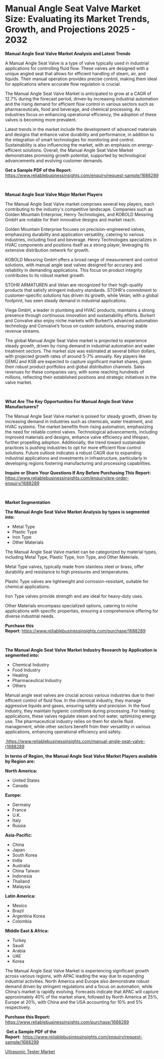 <p><h1>Manual Angle Seat Valve Market Size: Evaluating its Market Trends, Growth, and Projections 2025 - 2032</h1></p><p><strong>Manual Angle Seat Valve Market Analysis and Latest Trends</strong></p>
<p><p>A Manual Angle Seat Valve is a type of valve typically used in industrial applications for controlling fluid flow. These valves are designed with a unique angled seat that allows for efficient handling of steam, air, and liquids. Their manual operation provides precise control, making them ideal for applications where accurate flow regulation is crucial.</p><p>The Manual Angle Seat Valve Market is anticipated to grow at a CAGR of 12.7% during the forecast period, driven by increasing industrial automation and the rising demand for efficient flow control in various sectors such as pharmaceuticals, food and beverage, and chemical processing. As industries focus on enhancing operational efficiency, the adoption of these valves is becoming more prevalent. </p><p>Latest trends in the market include the development of advanced materials and designs that enhance valve durability and performance, in addition to the integration of smart technologies for monitoring and control. Sustainability is also influencing the market, with an emphasis on energy-efficient solutions. Overall, the Manual Angle Seat Valve Market demonstrates promising growth potential, supported by technological advancements and evolving customer demands.</p></p>
<p><strong>Get a Sample PDF of the Report:&nbsp;</strong> <a href="https://www.reliablebusinessinsights.com/enquiry/request-sample/1688289?utm_campaign=1106&utm_medium=2&utm_source=Github&utm_content=ia&utm_term=09042025&utm_id=manual-angle-seat-valve">https://www.reliablebusinessinsights.com/enquiry/request-sample/1688289</a></p>
<p>&nbsp;</p>
<p><strong>Manual Angle Seat Valve Major Market Players</strong></p>
<p><p>The Manual Angle Seat Valve market comprises several key players, each contributing to the industry's competitive landscape. Companies such as Golden Mountain Enterprise, Henry Technologies, and KOBOLD Messring GmbH are notable for their innovative designs and market reach. </p><p>Golden Mountain Enterprise focuses on precision-engineered valves, emphasizing durability and application versatility, catering to various industries, including food and beverage. Henry Technologies specializes in HVAC components and positions itself as a strong player, leveraging its extensive distribution network for growth.</p><p>KOBOLD Messring GmbH offers a broad range of measurement and control solutions, with manual angle seat valves designed for accuracy and reliability in demanding applications. This focus on product integrity contributes to its robust market growth.</p><p>STOHR ARMATUREN and Velan are recognized for their high-quality products that satisfy stringent industry standards. STOHR's commitment to customer-specific solutions has driven its growth, while Velan, with a global footprint, has seen steady demand in industrial applications.</p><p>Viega GmbH, a leader in plumbing and HVAC products, maintains a strong presence through continuous innovation and sustainability efforts. Burkert and Convalve also enjoy niche markets with Burkert’s advanced automation technology and Convalve’s focus on custom solutions, ensuring stable revenue streams.</p><p>The global Manual Angle Seat Valve market is projected to experience steady growth, driven by rising demand in industrial automation and water treatment sectors. The market size was estimated at several billion dollars, with projected growth rates of around 5-7% annually. Key players like GEMÜ and KSB are expected to capture significant market shares, given their robust product portfolios and global distribution channels. Sales revenues for these companies vary, with some reaching hundreds of millions, reflecting their established positions and strategic initiatives in the valve market.</p></p>
<p>&nbsp;</p>
<p><strong>What Are The Key Opportunities For Manual Angle Seat Valve Manufacturers?</strong></p>
<p><p>The Manual Angle Seat Valve market is poised for steady growth, driven by increasing demand in industries such as chemicals, water treatment, and HVAC systems. The market benefits from rising automation, emphasizing the need for reliable control valves. Technological advancements, including improved materials and designs, enhance valve efficiency and lifespan, further propelling adoption. Additionally, the trend toward sustainable practices is pushing industries to opt for more efficient flow control solutions. Future outlook indicates a robust CAGR due to expanding industrial applications and investments in infrastructure, particularly in developing regions fostering manufacturing and processing capabilities.</p></p>
<p><strong>Inquire or Share Your Questions If Any Before Purchasing This Report:</strong> <a href="https://www.reliablebusinessinsights.com/enquiry/pre-order-enquiry/1688289?utm_campaign=1106&utm_medium=2&utm_source=Github&utm_content=ia&utm_term=09042025&utm_id=manual-angle-seat-valve">https://www.reliablebusinessinsights.com/enquiry/pre-order-enquiry/1688289</a></p>
<p>&nbsp;</p>
<p><strong>Market Segmentation</strong></p>
<p><strong>The Manual Angle Seat Valve Market Analysis by types is segmented into:</strong></p>
<p><ul><li>Metal Type</li><li>Plastic Type</li><li>Iron Type</li><li>Other Materials</li></ul></p>
<p><p>The Manual Angle Seat Valve market can be categorized by material types, including Metal Type, Plastic Type, Iron Type, and Other Materials. </p><p>Metal Type valves, typically made from stainless steel or brass, offer durability and resistance to high pressures and temperatures. </p><p>Plastic Type valves are lightweight and corrosion-resistant, suitable for chemical applications. </p><p>Iron Type valves provide strength and are ideal for heavy-duty uses. </p><p>Other Materials encompass specialized options, catering to niche applications with specific properties, ensuring a comprehensive offering for diverse industrial needs.</p></p>
<p><strong>Purchase this Report:&nbsp;</strong><a href="https://www.reliablebusinessinsights.com/purchase/1688289?utm_campaign=1106&utm_medium=2&utm_source=Github&utm_content=ia&utm_term=09042025&utm_id=manual-angle-seat-valve">https://www.reliablebusinessinsights.com/purchase/1688289</a></p>
<p>&nbsp;</p>
<p><strong>The Manual Angle Seat Valve Market Industry Research by Application is segmented into:</strong></p>
<p><ul><li>Chemical Industry</li><li>Food Industry</li><li>Heating</li><li>Pharmaceutical Industry</li><li>Others</li></ul></p>
<p><p>Manual angle seat valves are crucial across various industries due to their efficient control of fluid flow. In the chemical industry, they manage aggressive liquids and gases, ensuring safety and precision. In the food industry, they maintain hygienic conditions during processing. For heating applications, these valves regulate steam and hot water, optimizing energy use. The pharmaceutical industry relies on them for sterile fluid management, while other sectors benefit from their versatility in various applications, enhancing operational efficiency and safety.</p></p>
<p><a href="https://www.reliablebusinessinsights.com/manual-angle-seat-valve-r1688289?utm_campaign=1106&utm_medium=2&utm_source=Github&utm_content=ia&utm_term=09042025&utm_id=manual-angle-seat-valve">&nbsp;https://www.reliablebusinessinsights.com/manual-angle-seat-valve-r1688289</a></p>
<p><strong>In terms of Region, the Manual Angle Seat Valve Market Players available by Region are:</strong></p>
<p>
    <p> <strong> North America: </strong>
        <ul>
            <li>United States</li>
            <li>Canada</li>
        </ul>
        </p> 
    <p> <strong> Europe: </strong>
        <ul>
            <li>Germany</li>
            <li>France</li>
            <li>U.K.</li>
            <li>Italy</li>
            <li>Russia</li>
        </ul>
        </p> 
    <p> <strong> Asia-Pacific: </strong>
        <ul>
            <li>China</li>
            <li>Japan</li>
            <li>South Korea</li>
            <li>India</li>
            <li>Australia</li>
            <li>China Taiwan</li>
            <li>Indonesia</li>
            <li>Thailand</li>
            <li>Malaysia</li>
        </ul>
        </p> 
    <p> <strong> Latin America: </strong>
        <ul>
            <li>Mexico</li>
            <li>Brazil</li>
            <li>Argentina Korea</li>
            <li>Colombia</li>
        </ul>
        </p> 
    <p> <strong> Middle East & Africa: </strong>
        <ul>
            <li>Turkey</li>
            <li>Saudi</li>
            <li>Arabia</li>
            <li>UAE</li>
            <li>Korea</li>
        </ul>
    </p>
    </p>
<p><p>The Manual Angle Seat Valve Market is experiencing significant growth across various regions, with APAC leading the way due to expanding industrial activities. North America and Europe also demonstrate robust demand driven by stringent regulations and a focus on automation, while China's market is rapidly evolving. Forecasts indicate that APAC will capture approximately 40% of the market share, followed by North America at 25%, Europe at 20%, with China and the USA accounting for 10% and 5% respectively.</p></p>
<p><strong>Purchase this Report: </strong><a href="https://www.reliablebusinessinsights.com/purchase/1688289?utm_campaign=1106&utm_medium=2&utm_source=Github&utm_content=ia&utm_term=09042025&utm_id=manual-angle-seat-valve">https://www.reliablebusinessinsights.com/purchase/1688289</a></p>
<p>&nbsp;<strong>Get a Sample PDF of the Report:&nbsp;&nbsp;</strong><a href="https://www.reliablebusinessinsights.com/enquiry/request-sample/1688289?utm_campaign=1106&utm_medium=2&utm_source=Github&utm_content=ia&utm_term=09042025&utm_id=manual-angle-seat-valve">https://www.reliablebusinessinsights.com/enquiry/request-sample/1688289</a></p>
<p><strong></strong></p>
<p><p><a href="https://github.com/djihencygnel74/Market-Research-Report-List-1/blob/main/ultrasonic-tester-market.md?utm_campaign=1106&utm_medium=2&utm_source=Github&utm_content=ia&utm_term=09042025&utm_id=manual-angle-seat-valve">Ultrasonic Tester Market</a></p></p>